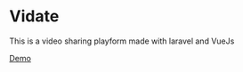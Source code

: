 # Vidate

This is a video sharing playform made with laravel and VueJs 

<a href="https://vdate.herokuapp.com" target="_blank">Demo</a>